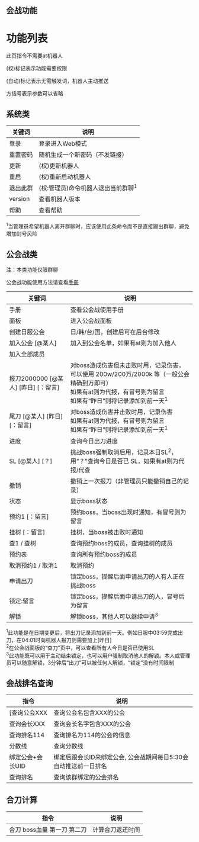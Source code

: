 ## 会战功能

<h1>功能列表</h1>
<p>此页指令不需要at机器人</p>
<p>(权)标记表示功能需要权限 </p>
<p>(自动)标记表示无需触发词，机器人主动推送 </p>
<p>方括号表示参数可以省略</p>
<h2>系统类</h2>
<table>
    <thead>
        <tr>
            <th>关键词</th>
            <th>说明</th>
        </tr>
    </thead>
    <tbody>
        <tr>
            <td>登录</td>
            <td>登录进入Web模式</td>
        </tr>
        <tr>
            <td>重置密码</td>
            <td>随机生成一个新密码（不发链接）</td>
        </tr>
        <tr>
            <td>更新</td>
            <td>(权)更新机器人</td>
        </tr>
        <tr>
            <td>重启</td>
            <td>(权)重新启动机器人</td>
        </tr>
        <tr>
            <td>退出此群</td>
            <td>(权:管理员)命令机器人退出当前群聊<sup class="footnote">1</sup></td>
        </tr>
        <tr>
            <td>version</td>
            <td>查看机器人版本</td>
        </tr>
        <tr>
            <td>帮助</td>
            <td>查看帮助</td>
        </tr>
    </tbody>
</table>
<p>
    <sup class="footnote">1</sup>当管理员希望机器人离开群聊时，应该使用此条命令而不是直接踢出群聊，避免增加封号风险
</p>
<h2>公会战类</h2>
<p>注：本类功能仅限群聊</p>
<p>公会战功能使用方法请查看<a href="../manual/">手册</a></p>
<table>
    <thead>
        <tr>
            <th>关键词</th>
            <th>说明</th>
        </tr>
    </thead>
    <tbody>
        <tr>
            <td>手册</td>
            <td>查看公会战使用手册</td>
        </tr>
        <tr>
            <td>面板</td>
            <td>进入公会战面板</td>
        </tr>
        <tr>
            <td>创建日服公会</td>
            <td>日/韩/台/国，创建后可在后台修改</td>
        </tr>
        <tr>
            <td>加入公会 [@某人]</td>
            <td>加入到公会名单，如果有at则为加入他人</td>
        </tr>
        <tr>
            <td>加入全部成员</td>
            <td></td>
        </tr>
        <tr>
            <td>报刀2000000 [@某人] [昨日] [：留言]</td>
            <td>
                对boss造成伤害但未击败时用，记录伤害，可以使用 200w/200万/2000k 等（一般公会精确到万即可）<br>
                如果有at则为代报，有冒号则为留言<br>
                如果有“昨日”则将记录添加到前一天<sup class="footnote">1</sup>
            </td>
        </tr>
        <tr>
            <td>尾刀 [@某人] [昨日] [：留言]</td>
            <td>
                对boss造成伤害并击败时用，记录伤害<br>
                如果有at则为代报，有冒号则为留言<br>
                如果有“昨日”则将记录添加到前一天<sup class="footnote">1</sup>
            </td>
        </tr>
        <tr>
            <td>进度</td>
            <td>查询今日出刀进度</td>
        </tr>
        <tr>
            <td>SL [@某人] [？]</td>
            <td>挑战boss强制取消后用，记录本日SL<sup class="footnote">2</sup>，用“？”查询今日是否已 SL，如果有at则为代报/代查</td>
        </tr>
        <tr>
            <td>撤销</td>
            <td>撤销上一次报刀（非管理员只能撤销自己的记录）</td>
        </tr>
        <tr>
            <td>状态</td>
            <td>显示boss状态</td>
        </tr>
        <tr>
            <td>预约1 [：留言]</td>
            <td>预约boss，当boss出现时通知，有冒号则为留言</td>
        </tr>
        <tr>
            <td>挂树 [：留言]</td>
            <td>挂树，当boss被击败时通知</td>
        </tr>
        <tr>
            <td>查1 / 查树</td>
            <td>查询预约boss的成员，查询挂树的成员</td>
        </tr>
        <tr>
            <td>预约表</td>
            <td>查询所有预约boss的成员</td>
        </tr>
        <tr>
            <td>取消预约1 / 取消1</td>
            <td>取消预约</td>
        </tr>
        <tr>
            <td>申请出刀</td>
            <td>锁定boss，提醒后面申请出刀的人有人正在挑战boss</td>
        </tr>
        <tr>
            <td>锁定:留言</td>
            <td>锁定boss，提醒后面申请出刀的人，冒号后为留言</td>
        </tr>
        <tr>
            <td>解锁</td>
            <td>解锁boss，其他人可以继续申请<sup class="footnote">3</sup></td>
        </tr>
    </tbody>
</table>
<p>
    <sup class="footnote">1</sup>此功能是在日期变更后，将出刀记录添加到前一天。例如日服中03:59完成出刀，在04:01时向机器人报刀则需要加上[昨日]<br>
    <sup class="footnote">2</sup>在公会战面板的“查刀”页中，可以查看所有人今日是否已使用SL<br>
    <sup class="footnote">3</sup>此功能既可以用于主动结束锁定，也可以用户强制取消他人的解锁。本人或管理员可以随意解锁，3分钟后“出刀”可以被任何人解锁，“锁定”没有时间限制
</p>

## 会战排名查询
|指令|说明|
|-----|-----|
|[查询公会XXX|查询公会名包含XXX的公会|
|查询会长XXX|查询会长名字包含XXX的公会|
|查询排名114|查询排名为114的公会的信息|
|分数线|查询分数线|
|绑定公会+会长UID|绑定后跟会长ID来绑定公会, 公会战期间每日5:30会自动推送前一日排名|
|查询排名|查询该群绑定的公会排名|

## 合刀计算
|指令|说明|
|-----|-----|
|合刀 boss血量 第一刀 第二刀|计算合刀返还时间|